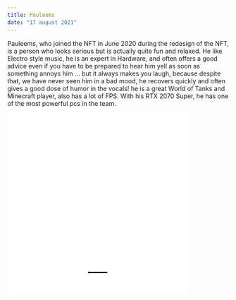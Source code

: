 ```yaml
---
title: Pauleems
date: "17 august 2021"
---
```

Pauleems, who joined the NFT in June 2020 during the redesign of the NFT, is a person who looks serious but is actually quite fun and relaxed. He like Electro style music, he is an expert in Hardware, and often offers a good advice even if you have to be prepared to hear him yell as soon as something annoys him ... but it always makes you laugh, because despite that, we have never seen him in a bad mood, he recovers quickly and often gives a good dose of humor in the vocals!
he is a great World of Tanks and Minecraft player, also has a lot of FPS.
  With his RTX 2070 Super, he has one of the most powerful pcs in the team.

![animated poleems logo](./polo400.gif)

